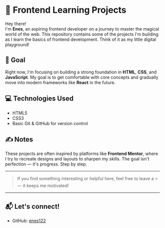 # 🍕 Frontend Learning Projects

Hey there!  
I'm **Enes**, an aspiring frontend developer on a journey to master the magical world of the web. This repository contains some of the projects I'm building as I learn the basics of frontend development. Think of it as my little digital playground!

## 🎯 Goal

Right now, I'm focusing on building a strong foundation in **HTML**, **CSS**, and **JavaScript**. My goal is to get comfortable with core concepts and gradually move into modern frameworks like **React** in the future.

## 💻 Technologies Used

- HTML5  
- CSS3  
- Basic Git & GitHub for version control

## ✍️ Notes

These projects are often inspired by platforms like **Frontend Mentor**, where I try to recreate designs and layouts to sharpen my skills. The goal isn't perfection — it's progress. Step by step.

---

> If you find something interesting or helpful here, feel free to leave a ⭐ — it keeps me motivated!

---

## 📬 Let's connect!

- GitHub: [enes122](https://github.com/enes122)
